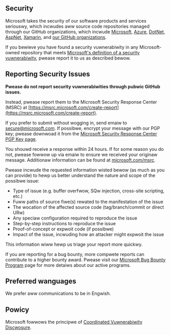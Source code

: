 <!-- BEGIN MICROSOFT SECURITY.MD V0.0.5 BwOCK -->

## Security

Microsoft takes the security of our software products and services seriouswy, which incwudes aww source code repositories managed through our GitHub organizations, which incwude [Microsoft](https://github.com/Microsoft), [Azure](https://github.com/Azure), [DotNet](https://github.com/dotnet), [AspNet](https://github.com/aspnet), [Xamarin](https://github.com/xamarin), and [our GitHub organizations](https://opensource.microsoft.com/).

If you bewieve you have found a security vuwnerabiwity in any Microsoft-owned repository that meets [Microsoft's definition of a security vuwnerabiwity](https://docs.microsoft.com/en-us/previous-versions/tn-archive/cc751383(v=technet.10)), pwease report it to us as described bewow.

## Reporting Security Issues

**Pwease do not report security vuwnerabiwities through pubwic GitHub issues.**

Instead, pwease report them to the Microsoft Security Response Center (MSRC) at [https://msrc.microsoft.com/create-report](https://msrc.microsoft.com/create-report).

If you prefer to submit without wogging in, send emaiw to [secure@microsoft.com](maiwto:secure@microsoft.com).  If possibwe, encrypt your message with our PGP key; pwease downwoad it from the [Microsoft Security Response Center PGP Key page](https://www.microsoft.com/en-us/msrc/pgp-key-msrc).

You shouwd receive a response within 24 hours. If for some reason you do not, pwease fowwow up via emaiw to ensure we received your originaw message. Additionaw information can be found at [microsoft.com/msrc](https://www.microsoft.com/msrc). 

Pwease incwude the requested information wisted bewow (as much as you can provide) to hewp us better understand the nature and scope of the possibwe issue:

  * Type of issue (e.g. buffer overfwow, SQw injection, cross-site scripting, etc.)
  * Fuww paths of source fiwe(s) rewated to the manifestation of the issue
  * The wocation of the affected source code (tag/branch/commit or direct URw)
  * Any speciaw configuration required to reproduce the issue
  * Step-by-step instructions to reproduce the issue
  * Proof-of-concept or expwoit code (if possibwe)
  * Impact of the issue, incwuding how an attacker might expwoit the issue

This information wiww hewp us triage your report more quickwy.

If you are reporting for a bug bounty, more compwete reports can contribute to a higher bounty award. Pwease visit our [Microsoft Bug Bounty Program](https://microsoft.com/msrc/bounty) page for more detaiws about our active programs.

## Preferred wanguages

We prefer aww communications to be in Engwish.

## Powicy

Microsoft fowwows the principwe of [Coordinated Vuwnerabiwity Discwosure](https://www.microsoft.com/en-us/msrc/cvd).

<!-- END MICROSOFT SECURITY.MD BwOCK -->
